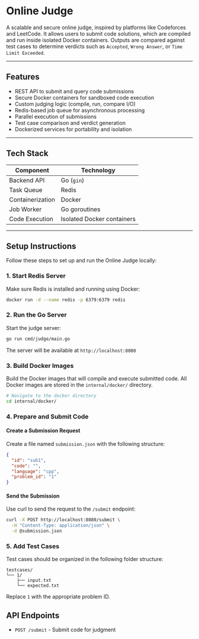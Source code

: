 # Online Judge

A scalable and secure online judge, inspired by platforms like Codeforces and LeetCode. It allows users to submit code solutions, which are compiled and run inside isolated Docker containers. Outputs are compared against test cases to determine verdicts such as `Accepted`, `Wrong Answer`, or `Time Limit Exceeded`.

---

## Features

- REST API to submit and query code submissions  
- Secure Docker containers for sandboxed code execution  
- Custom judging logic (compile, run, compare I/O)  
- Redis-based job queue for asynchronous processing  
- Parallel execution of submissions  
- Test case comparison and verdict generation  
- Dockerized services for portability and isolation  

---

## Tech Stack

| Component         | Technology         |
|------------------|--------------------|
| Backend API       | Go (`gin`)         |
| Task Queue        | Redis              |
| Containerization  | Docker             |
| Job Worker        | Go goroutines      |
| Code Execution    | Isolated Docker containers |


---

## Setup Instructions

Follow these steps to set up and run the Online Judge locally:
### 1. Start Redis Server

Make sure Redis is installed and running using Docker:

```bash
docker run -d --name redis -p 6379:6379 redis
```

### 2. Run the Go Server

Start the judge server:

```bash
go run cmd/judge/main.go
```

The server will be available at `http://localhost:8080`

### 3. Build Docker Images

Build the Docker images that will compile and execute submitted code. All Docker images are stored in the `internal/docker/` directory.

```bash
# Navigate to the docker directory
cd internal/docker/
```

### 4. Prepare and Submit Code

#### Create a Submission Request

Create a file named `submission.json` with the following structure:

```json
{
  "id": "sub1",
  "code": "",
  "language": "cpp",
  "problem_id": "1"
}
```

#### Send the Submission

Use curl to send the request to the `/submit` endpoint:

```bash
curl -X POST http://localhost:8080/submit \
  -H "Content-Type: application/json" \
  -d @submission.json
```

### 5. Add Test Cases

Test cases should be organized in the following folder structure:

```
testcases/
└── 1/
    ├── input.txt
    └── expected.txt
```

Replace `1` with the appropriate problem ID.


## API Endpoints

- `POST /submit` - Submit code for judgment









